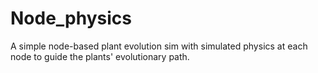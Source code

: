 # Node_physics

A simple node-based plant evolution sim with simulated physics at each node to guide the plants' evolutionary path.